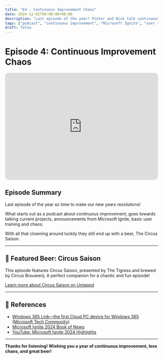```yaml
---
title: "E4 - Continuous Improvement Chaos"
date: 2024-12-02T00:00:00+00:00
description: "Last episode of the year! Pieter and Nick talk continuous improvement, Microsoft Ignite, user training, and wrap up the chaos with a Circus Saison beer."
tags: ["podcast", "continuous improvement", "Microsoft Ignite", "user training", "beer", "chaos"]
draft: false
---
```


# Episode 4: Continuous Improvement Chaos

<iframe style="border-radius:12px" src="https://open.spotify.com/embed/episode/5Lxs49A78giizvH84DLRsV?utm_source=generator&theme=0" width="100%" height="352" frameBorder="0" allowfullscreen="" allow="autoplay; clipboard-write; encrypted-media; fullscreen; picture-in-picture" loading="lazy"></iframe>

## Episode Summary

Last episode of the year so time to make our new years resolutions!

What starts out as a podcast about continuous improvement, goes towards talking current projects, announcements from Microsoft Ignite, basic user training and chaos.

With all that clowning around luckily they still end up with a beer, The Circus Saison.

---

## 🍺 Featured Beer: Circus Saison

This episode features Circus Saison, presented by The Tigress and brewed by Circus Brouwerij. A perfect companion for a chaotic and fun episode!

[Learn more about Circus Saison on Untappd](https://untappd.com/b/circus-brouwerij-circus-saison-presented-by-the-tigress/5504829)

---

## 🔗 References

- [Windows 365 Link—the first Cloud PC device for Windows 365 (Microsoft Tech Community)](https://techcommunity.microsoft.com/blog/windows-itpro-blog/windows-365-link%E2%80%94the-first-cloud-pc-device-for-windows-365/4302687)
- [Microsoft Ignite 2024 Book of News](https://news.microsoft.com/ignite-2024-book-of-news/)
- [YouTube: Microsoft Ignite 2024 Highlights](https://www.youtube.com/watch?v=mFJ-NUnFBac)

---

**Thanks for listening! Wishing you a year of continuous improvement, less chaos, and great beer!** 